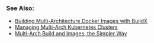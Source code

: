
### See Also:

- [Building Multi-Architecture Docker Images with BuildX](https://medium.com/@artur.klauser/building-multi-architecture-docker-images-with-buildx-27d80f7e2408)   
- [Managing Multi-Arch Kubernetes Clusters](https://cablespaghetti.dev/2021/02/20/managing-multi-arch-kubernetes-clusters)  
- [Multi-Arch Build and Images, the Simpler Way](https://www.docker.com/blog/multi-arch-build-and-images-the-simple-way)  

